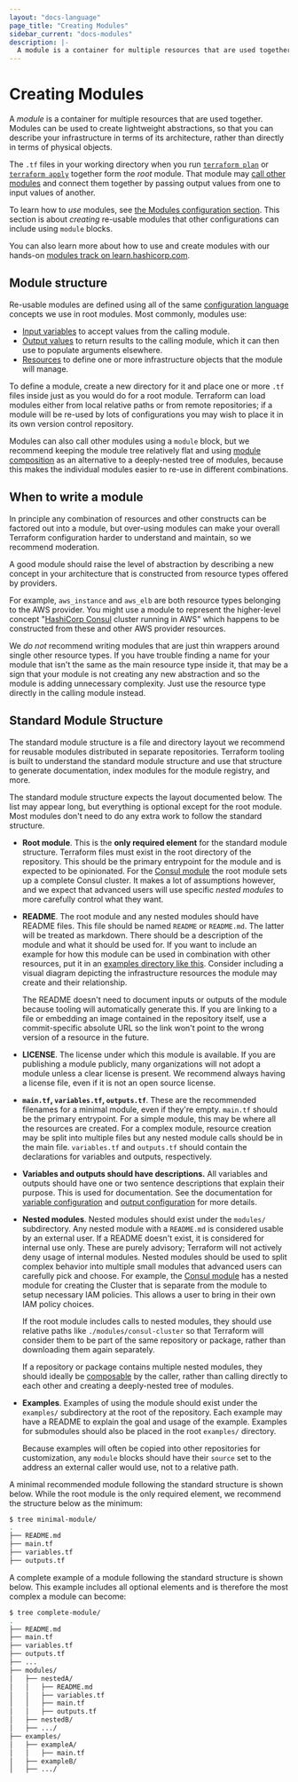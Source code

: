 ```yaml
---
layout: "docs-language"
page_title: "Creating Modules"
sidebar_current: "docs-modules"
description: |-
  A module is a container for multiple resources that are used together.
---
```


# Creating Modules

A _module_ is a container for multiple resources that are used together.
Modules can be used to create lightweight abstractions, so that you can
describe your infrastructure in terms of its architecture, rather than
directly in terms of physical objects.

The `.tf` files in your working directory when you run [`terraform plan`](/docs/commands/plan.html)
or [`terraform apply`](/docs/commands/apply.html) together form the _root_
module. That module may [call other modules](/docs/configuration/modules.html#calling-a-child-module)
and connect them together by passing output values from one to input values
of another.

To learn how to _use_ modules, see [the Modules configuration section](/docs/configuration/modules.html).
This section is about _creating_ re-usable modules that other configurations
can include using `module` blocks.

You can also learn more about how to use and create modules with our hands-on [modules track on learn.hashicorp.com](https://learn.hashicorp.com/terraform/modules/modules-overview?utm_source=WEBSITE&utm_medium=WEB_IO&utm_offer=ARTICLE_PAGE&utm_content=DOCS).

## Module structure

Re-usable modules are defined using all of the same
[configuration language](/docs/configuration/) concepts we use in root modules.
Most commonly, modules use:

* [Input variables](/docs/configuration/variables.html) to accept values from
  the calling module.
* [Output values](/docs/configuration/outputs.html) to return results to the
  calling module, which it can then use to populate arguments elsewhere.
* [Resources](/docs/configuration/resources.html) to define one or more
  infrastructure objects that the module will manage.

To define a module, create a new directory for it and place one or more `.tf`
files inside just as you would do for a root module. Terraform can load modules
either from local relative paths or from remote repositories; if a module will
be re-used by lots of configurations you may wish to place it in its own
version control repository.

Modules can also call other modules using a `module` block, but we recommend
keeping the module tree relatively flat and using [module composition](./composition.html)
as an alternative to a deeply-nested tree of modules, because this makes
the individual modules easier to re-use in different combinations.

## When to write a module

In principle any combination of resources and other constructs can be factored
out into a module, but over-using modules can make your overall Terraform
configuration harder to understand and maintain, so we recommend moderation.

A good module should raise the level of abstraction by describing a new concept
in your architecture that is constructed from resource types offered by
providers.

For example, `aws_instance` and `aws_elb` are both resource types belonging to
the AWS provider. You might use a module to represent the higher-level concept
"[HashiCorp Consul](https://www.consul.io/) cluster running in AWS" which
happens to be constructed from these and other AWS provider resources.

We _do not_ recommend writing modules that are just thin wrappers around single
other resource types. If you have trouble finding a name for your module that
isn't the same as the main resource type inside it, that may be a sign that
your module is not creating any new abstraction and so the module is
adding unnecessary complexity. Just use the resource type directly in the
calling module instead.

## Standard Module Structure

The standard module structure is a file and directory layout we recommend for
reusable modules distributed in separate repositories. Terraform tooling is
built to understand the standard module structure and use that structure to
generate documentation, index modules for the module registry, and more.

The standard module structure expects the layout documented below. The list may
appear long, but everything is optional except for the root module. Most modules
don't need to do any extra work to follow the standard structure.

* **Root module**. This is the **only required element** for the standard
  module structure. Terraform files must exist in the root directory of
  the repository. This should be the primary entrypoint for the module and is
  expected to be opinionated. For the
  [Consul module](https://registry.terraform.io/modules/hashicorp/consul)
  the root module sets up a complete Consul cluster. It makes a lot of assumptions
  however, and we expect that advanced users will use specific _nested modules_
  to more carefully control what they want.

* **README**. The root module and any nested modules should have README
  files. This file should be named `README` or `README.md`. The latter will
  be treated as markdown. There should be a description of the module and
  what it should be used for. If you want to include an example for how this
  module can be used in combination with other resources, put it in an [examples
  directory like this](https://github.com/hashicorp/terraform-aws-consul/tree/master/examples).
  Consider including a visual diagram depicting the infrastructure resources
  the module may create and their relationship.

  The README doesn't need to document inputs or outputs of the module because
  tooling will automatically generate this. If you are linking to a file or
  embedding an image contained in the repository itself, use a commit-specific
  absolute URL so the link won't point to the wrong version of a resource in the
  future.

* **LICENSE**. The license under which this module is available. If you are
  publishing a module publicly, many organizations will not adopt a module
  unless a clear license is present. We recommend always having a license
  file, even if it is not an open source license.

* **`main.tf`, `variables.tf`, `outputs.tf`**. These are the recommended filenames for
  a minimal module, even if they're empty. `main.tf` should be the primary
  entrypoint. For a simple module, this may be where all the resources are
  created. For a complex module, resource creation may be split into multiple
  files but any nested module calls should be in the main file. `variables.tf`
  and `outputs.tf` should contain the declarations for variables and outputs,
  respectively.

* **Variables and outputs should have descriptions.** All variables and
  outputs should have one or two sentence descriptions that explain their
  purpose. This is used for documentation. See the documentation for
  [variable configuration](/docs/configuration/variables.html) and
  [output configuration](/docs/configuration/outputs.html) for more details.

* **Nested modules**. Nested modules should exist under the `modules/`
  subdirectory. Any nested module with a `README.md` is considered usable
  by an external user. If a README doesn't exist, it is considered for internal
  use only. These are purely advisory; Terraform will not actively deny usage
  of internal modules. Nested modules should be used to split complex behavior
  into multiple small modules that advanced users can carefully pick and
  choose. For example, the
  [Consul module](https://registry.terraform.io/modules/hashicorp/consul)
  has a nested module for creating the Cluster that is separate from the
  module to setup necessary IAM policies. This allows a user to bring in their
  own IAM policy choices.

  If the root module includes calls to nested modules, they should use relative
  paths like `./modules/consul-cluster` so that Terraform will consider them
  to be part of the same repository or package, rather than downloading them
  again separately.

  If a repository or package contains multiple nested modules, they should
  ideally be [composable](./composition.html) by the caller, rather than
  calling directly to each other and creating a deeply-nested tree of modules.

* **Examples**. Examples of using the module should exist under the
  `examples/` subdirectory at the root of the repository. Each example may have
  a README to explain the goal and usage of the example. Examples for
  submodules should also be placed in the root `examples/` directory.

  Because examples will often be copied into other repositories for
  customization, any `module` blocks should have their `source` set to the
  address an external caller would use, not to a relative path.

A minimal recommended module following the standard structure is shown below.
While the root module is the only required element, we recommend the structure
below as the minimum:

```sh
$ tree minimal-module/
.
├── README.md
├── main.tf
├── variables.tf
├── outputs.tf
```

A complete example of a module following the standard structure is shown below.
This example includes all optional elements and is therefore the most
complex a module can become:

```sh
$ tree complete-module/
.
├── README.md
├── main.tf
├── variables.tf
├── outputs.tf
├── ...
├── modules/
│   ├── nestedA/
│   │   ├── README.md
│   │   ├── variables.tf
│   │   ├── main.tf
│   │   ├── outputs.tf
│   ├── nestedB/
│   ├── .../
├── examples/
│   ├── exampleA/
│   │   ├── main.tf
│   ├── exampleB/
│   ├── .../
```
